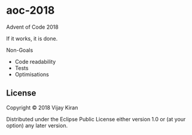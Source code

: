 # aoc-2018

Advent of Code 2018

If it works, it is done.

Non-Goals
- Code readability
- Tests
- Optimisations


## License

Copyright © 2018 Vijay Kiran

Distributed under the Eclipse Public License either version 1.0 or (at
your option) any later version.
